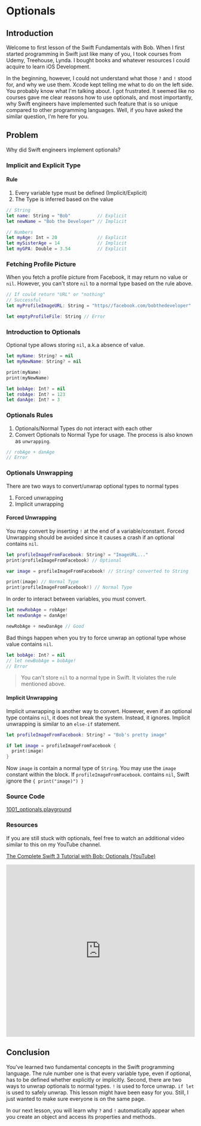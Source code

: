 # Optionals

## Introduction
Welcome to first lesson of the Swift Fundamentals with Bob. When I first started programming in Swift just like many of you, I took courses from Udemy, Treehouse, Lynda. I bought books and whatever resources I could acquire to learn iOS Development.

In the beginning, however, I could not understand what those `?` and `!` stood for, and why we use them. Xcode kept telling me what to do on the left side. You probably know what I'm talking about. I got frustrated. It seemed like no courses gave me clear reasons how to use optionals, and most importantly, why Swift engineers have implemented such feature that is so unique compared to other programming languages. Well, if you have asked the similar question, I'm here for you.

## Problem
Why did Swift engineers implement optionals?

### Implicit and Explicit Type

#### Rule
 1. Every variable type must be defined (Implicit/Explicit)
 2. The Type is inferred based on the value

```swift
// String
let name: String = "Bob"          // Explicit
let newName = "Bob the Developer" // Implicit

// Numbers
let myAge: Int = 20               // Explicit
let mySisterAge = 14              // Implicit
let myGPA: Double = 3.54          // Explicit
```

### Fetching Profile Picture
When you fetch a profile picture from Facebook, it may return no value or `nil`. However, you can't store `nil` to a normal type based on the rule above.

```swift
// If could return "URL" or "nothing"
// Successful
let myProfileImageURL: String = "https//facebook.com/bobthedeveloper"

let emptyProfileFile: String // Error
```

### Introduction to Optionals
Optional type allows storing `nil`, a.k.a absence of value.

```swift
let myName: String? = nil
let myNewName: String? = nil

print(myName)
print(myNewName)

let bobAge: Int? = nil
let robAge: Int? = 123
let danAge: Int? = 3
```

### Optionals Rules
1. Optionals/Normal Types do not interact with each other
2. Convert Optionals to Normal Type for usage. The process is also known as `unwrapping`.

```swift
// robAge + danAge
// Error
```

### Optionals Unwrapping
There are two ways to convert/unwrap optional types to normal types

1. Forced unwrapping
2. Implicit unwrapping

#### Forced Unwrapping
 You may convert by inserting `!` at the end of  a variable/constant. Forced Unwrapping should be avoided since it causes a crash if an optional contains `nil`.

```swift
let profileImageFromFacebook: String? = "ImageURL..."
print(profileImageFromFacebook) // Optional

var image = profileImageFromFacebook! // String? converted to String

print(image) // Normal Type
print(profileImageFromFacebook!) // Normal Type

```
In order to interact between variables, you must convert.

```swift
let newRobAge = robAge!
let newDanAge = danAge!

newRobAge + newDanAge // Good
```

Bad things happen when you try to force unwrap an optional type whose value contains `nil`.

```swift
let bobAge: Int? = nil
// let newBobAge = bobAge!
// Error
```

> You can't store `nil` to a normal type in Swift. It violates the rule mentioned above.

#### Implicit Unwrapping
Implicit unwrapping is another way to convert. However, even if an optional type contains `nil`, it does not break the system. Instead, it ignores. Implicit unwrapping is similar to an `else-if` statement.

```swift
let profileImageFromFacebook: String? = "Bob's pretty image"

if let image = profileImageFromFacebook {
  print(image)
}
```
Now `image` is contain a normal type of `String`. You may use the `image` constant within the block. If `profileImageFromFacebook`. contains `nil`, Swift ignore the `{ print("image)") }`

### Source Code
[1001_optionals.playground]

[1001_optionals.playground]: https://www.dropbox.com/sh/0u7dqz6e84zst9y/AAA90TqRvoX7Gf4oCpCBrEPya?dl=0

### Resources
If you are still stuck with optionals, feel free to watch an additional video similar to this on my YouTube channel.

[The Complete Swift 3 Tutorial with Bob: Optionals (YouTube)](https://www.youtube.com/watch?v=nTvngVHWe-M)

<iframe src="https://docs.google.com/presentation/d/1DDhLcBX6kBheVXlQNxMCrJp_OP0mXC82NgJHCPnW-OY/embed?start=false&loop=false&delayms=3000" frameborder="0" width="100%" height="460" allowfullscreen="true" mozallowfullscreen="true" webkitallowfullscreen="true"></iframe>

## Conclusion
You've learned two fundamental concepts in the Swift programming language. The rule number one is that every variable type, even if optional, has to be defined whether explicitly or implicitly. Second, there are two ways to unwrap optionals to normal types.  `!` is used to force unwrap. `if let` is used to safely unwrap. This lesson might have been easy for you. Still, I just wanted to make sure everyone is on the same page.

In our next lesson, you will learn why `?` and `!` automatically appear when you create an object and access its properties and methods.
